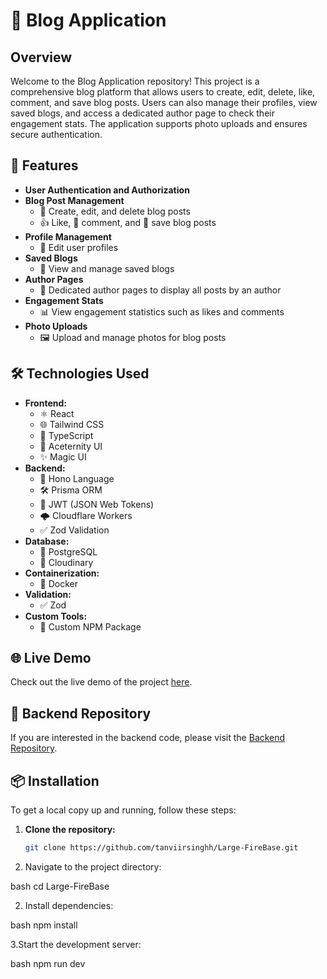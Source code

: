 # 📖 Blog Application

## Overview

Welcome to the Blog Application repository! This project is a comprehensive blog platform that allows users to create, edit, delete, like, comment, and save blog posts. Users can also manage their profiles, view saved blogs, and access a dedicated author page to check their engagement stats. The application supports photo uploads and ensures secure authentication.

## 🚀 Features

- **User Authentication and Authorization**
- **Blog Post Management**
  - 📝 Create, edit, and delete blog posts
  - 👍 Like, 💬 comment, and 📌 save blog posts
- **Profile Management**
  - 👤 Edit user profiles
- **Saved Blogs**
  - 📂 View and manage saved blogs
- **Author Pages**
  - 👥 Dedicated author pages to display all posts by an author
- **Engagement Stats**
  - 📊 View engagement statistics such as likes and comments
- **Photo Uploads**
  - 🖼️ Upload and manage photos for blog posts

## 🛠️ Technologies Used

- **Frontend:**
  - ⚛️ React
  - 🌐 Tailwind CSS
  - 📘 TypeScript
  - 🌟 Aceternity UI
  - ✨ Magic UI
- **Backend:**
  - 📝 Hono Language
  - 🛠️ Prisma ORM
  - 🔐 JWT (JSON Web Tokens)
  - 🌩️ Cloudflare Workers
  - ✅ Zod Validation
- **Database:**
  - 🐘 PostgreSQL
  - 📸 Cloudinary
- **Containerization:**
  - 🐳 Docker
- **Validation:**
  - ✅ Zod
- **Custom Tools:**
  - 🔧 Custom NPM Package

## 🌐 Live Demo

Check out the live demo of the project [here](https://large-75896.web.app).

## 📂 Backend Repository

If you are interested in the backend code, please visit the [Backend Repository](https://github.com/tanviirsinghh/latestblog-backend).

## 📦 Installation

To get a local copy up and running, follow these steps:

1. **Clone the repository:**

   ```bash
   git clone https://github.com/tanviirsinghh/Large-FireBase.git

   ```

1. Navigate to the project directory:

bash
cd Large-FireBase

2. Install dependencies:

bash
npm install

3.Start the development server:

bash
npm run dev
